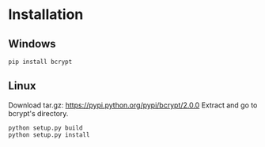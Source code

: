 # Installation
## Windows
```
pip install bcrypt
```
## Linux
Download tar.gz: https://pypi.python.org/pypi/bcrypt/2.0.0
Extract and go to bcrypt's directory.
```
python setup.py build
python setup.py install
```